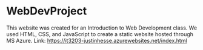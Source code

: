 # WebDevProject
This website was created for an Introduction to Web Development class.
We used HTML, CSS, and JavaScript to create a static website hosted through MS Azure.
Link: https://it3203-justinhesse.azurewebsites.net/index.html
